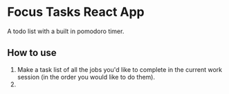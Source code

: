 # Focus Tasks React App

A todo list with a built in pomodoro timer.

## How to use
1. Make a task list of all the jobs you'd like to complete in the current work session (in the order you would like to do them). 
2. 